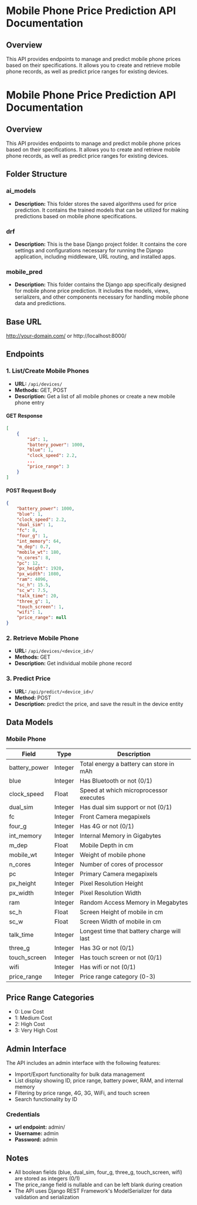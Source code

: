 # Mobile Phone Price Prediction API Documentation

## Overview
This API provides endpoints to manage and predict mobile phone prices based on their specifications. It allows you to create and retrieve mobile phone records, as well as predict price ranges for existing devices.


# Mobile Phone Price Prediction API Documentation

## Overview
This API provides endpoints to manage and predict mobile phone prices based on their specifications. It allows you to create and retrieve mobile phone records, as well as predict price ranges for existing devices.

## Folder Structure

### ai_models
- **Description:** This folder stores the saved algorithms used for price prediction. It contains the trained models that can be utilized for making predictions based on mobile phone specifications.

### drf
- **Description:** This is the base Django project folder. It contains the core settings and configurations necessary for running the Django application, including middleware, URL routing, and installed apps.

### mobile_pred
- **Description:** This folder contains the Django app specifically designed for mobile phone price prediction. It includes the models, views, serializers, and other components necessary for handling mobile phone data and predictions.

## Base URL
http://your-domain.com/ or http://localhost:8000/


## Endpoints

### 1. List/Create Mobile Phones
- **URL:** `/api/devices/`
- **Methods:** GET, POST
- **Description:** Get a list of all mobile phones or create a new mobile phone entry

#### GET Response
```json
[
    {
        "id": 1,
        "battery_power": 1000,
        "blue": 1,
        "clock_speed": 2.2,
        ...
        "price_range": 3
    }
]
```

#### POST Request Body
```json
{
    "battery_power": 1000,
    "blue": 1,
    "clock_speed": 2.2,
    "dual_sim": 1,
    "fc": 8,
    "four_g": 1,
    "int_memory": 64,
    "m_dep": 0.7,
    "mobile_wt": 180,
    "n_cores": 8,
    "pc": 12,
    "px_height": 1920,
    "px_width": 1080,
    "ram": 4096,
    "sc_h": 15.5,
    "sc_w": 7.5,
    "talk_time": 20,
    "three_g": 1,
    "touch_screen": 1,
    "wifi": 1,
    "price_range": null
}
```

### 2. Retrieve Mobile Phone
- **URL:** `/api/devices/<device_id>/`
- **Methods:** GET
- **Description:** Get individual mobile phone record

### 3. Predict Price
- **URL:** `/api/predict/<device_id>/`
- **Method:** POST
- **Description:** predict the price, and save the result in the device entity

## Data Models

### Mobile Phone

| Field         | Type    | Description                                    |
|---------------|---------|------------------------------------------------|
| battery_power | Integer | Total energy a battery can store in mAh        |
| blue          | Integer | Has Bluetooth or not (0/1)                     |
| clock_speed   | Float   | Speed at which microprocessor executes         |
| dual_sim      | Integer | Has dual sim support or not (0/1)             |
| fc            | Integer | Front Camera megapixels                        |
| four_g        | Integer | Has 4G or not (0/1)                           |
| int_memory    | Integer | Internal Memory in Gigabytes                   |
| m_dep         | Float   | Mobile Depth in cm                             |
| mobile_wt     | Integer | Weight of mobile phone                         |
| n_cores       | Integer | Number of cores of processor                   |
| pc            | Integer | Primary Camera megapixels                      |
| px_height     | Integer | Pixel Resolution Height                        |
| px_width      | Integer | Pixel Resolution Width                         |
| ram           | Integer | Random Access Memory in Megabytes              |
| sc_h          | Float   | Screen Height of mobile in cm                  |
| sc_w          | Float   | Screen Width of mobile in cm                   |
| talk_time     | Integer | Longest time that battery charge will last     |
| three_g       | Integer | Has 3G or not (0/1)                           |
| touch_screen  | Integer | Has touch screen or not (0/1)                 |
| wifi          | Integer | Has wifi or not (0/1)                         |
| price_range   | Integer | Price range category (0-3)                    |

## Price Range Categories
- 0: Low Cost
- 1: Medium Cost
- 2: High Cost
- 3: Very High Cost

## Admin Interface
The API includes an admin interface with the following features:
- Import/Export functionality for bulk data management
- List display showing ID, price range, battery power, RAM, and internal memory
- Filtering by price range, 4G, 3G, WiFi, and touch screen
- Search functionality by ID

### Credentials
- **url endpoint:** admin/
- **Username:** admin
- **Password:** admin




## Notes
- All boolean fields (blue, dual_sim, four_g, three_g, touch_screen, wifi) are stored as integers (0/1)
- The price_range field is nullable and can be left blank during creation
- The API uses Django REST Framework's ModelSerializer for data validation and serialization
